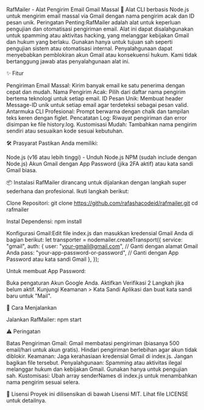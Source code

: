RafMailer - Alat Pengirim Email Gmail Massal 🚨
Alat CLI berbasis Node.js untuk mengirim email massal via Gmail dengan nama pengirim acak dan ID pesan unik.
Peringatan Penting:RafMailer adalah alat untuk keperluan pengujian dan otomatisasi pengiriman email. Alat ini dapat disalahgunakan untuk spamming atau aktivitas hacking, yang melanggar kebijakan Gmail dan hukum yang berlaku. Gunakan hanya untuk tujuan sah seperti pengujian sistem atau otomatisasi internal. Penyalahgunaan dapat menyebabkan pemblokiran akun Gmail atau konsekuensi hukum. Kami tidak bertanggung jawab atas penyalahgunaan alat ini.

✨ Fitur

Pengiriman Email Massal: Kirim banyak email ke satu penerima dengan cepat dan mudah.
Nama Pengirim Acak: Pilih dari daftar nama pengirim bertema teknologi untuk setiap email.
ID Pesan Unik: Membuat header Message-ID unik untuk setiap email agar terdeteksi sebagai pesan valid.
Antarmuka CLI Profesional: Prompt berwarna dengan chalk dan tampilan teks keren dengan figlet.
Pencatatan Log: Riwayat pengiriman dan error disimpan ke file history.log.
Kustomisasi Mudah: Tambahkan nama pengirim sendiri atau sesuaikan kode sesuai kebutuhan.


🛠️ Prasyarat
Pastikan Anda memiliki:

Node.js (v16 atau lebih tinggi) - Unduh Node.js
NPM (sudah include dengan Node.js)
Akun Gmail dengan App Password (jika 2FA aktif) atau kata sandi Gmail biasa.


📦 Instalasi
RafMailer dirancang untuk dijalankan dengan langkah super sederhana dan profesional. Ikuti langkah berikut:

Clone Repositori:
git clone https://github.com/rafashacodeid/rafmailer.git
cd rafmailer


Instal Dependensi:
npm install


Konfigurasi Gmail:Edit file index.js dan masukkan kredensial Gmail Anda di bagian berikut:
let transporter = nodemailer.createTransport({
  service: "gmail",
  auth: {
    user: "your-gmail@gmail.com", // Ganti dengan alamat Gmail Anda
    pass: "your-app-password-or-password", // Ganti dengan App Password atau kata sandi Gmail
  },
});

Untuk membuat App Password:

Buka pengaturan Akun Google Anda.
Aktifkan Verifikasi 2 Langkah jika belum aktif.
Kunjungi Keamanan > Kata Sandi Aplikasi dan buat kata sandi baru untuk "Mail".




🚀 Cara Menjalankan

Jalankan RafMailer:
npm start

⚠️ Peringatan

Batas Pengiriman Gmail: Gmail membatasi pengiriman (biasanya 500 email/hari untuk akun gratis). Hindari pengiriman berlebihan agar akun tidak diblokir.
Keamanan: Jaga kerahasiaan kredensial Gmail di index.js. Jangan bagikan file tersebut.
Penyalahgunaan: Spamming atau aktivitas ilegal melanggar hukum dan kebijakan Gmail. Gunakan hanya untuk pengujian sah.
Kustomisasi: Ubah array senderNames di index.js untuk menambahkan nama pengirim sesuai selera.


📜 Lisensi
Proyek ini dilisensikan di bawah Lisensi MIT. Lihat file LICENSE untuk detailnya.
